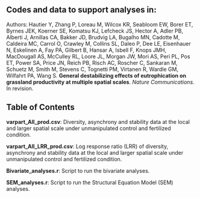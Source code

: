 ## Codes and data to support analyses in:
Authors: Hautier Y, Zhang P, Loreau M, Wilcox KR, Seabloom EW, Borer ET, Byrnes JEK, Koerner SE, Komatsu KJ, Lefcheck JS, Hector A, Adler PB, Alberti J, Arnillas CA, Bakker JD, Brudvig LA, Bugalho MN, Cadotte M, Caldeira MC, Carrol O, Crawley M, Collins SL, Daleo P, Dee LE, Eisenhauer N, Eskelinen A, Fay PA, Gilbert B, Hansar A, Isbell F, Knops JMH, MacDougall AS, McCulley RL, Loore JL, Morgan JW, Mori AS, Peri PL, Pos ET, Power SA, Price JN, Reich PB, Risch AC, Roscher C, Sankaran M, Schuetz M, Smith M, Stevens C, Tognetti PM, Virtanen R, Wardle GM, Wilfahrt PA, Wang S. **General destabilizing effects of eutrophication on grassland productivity at multiple spatial scales**. _Nature Communications._ In revision.

## Table of Contents  

**varpart_All_prod.csv**: Diversity, asynchrony and stability data at the local and larger spatial scale under unmanipulated control and fertilized condition.

**varpart_All_LRR_prod.csv**: Log response ratio (LRR) of diversity, asynchrony and stability data at the local and larger spatial scale under unmanipulated control and fertilized condition.

**Bivariate_analyses.r**: Script to run the bivariate analyses.

**SEM_analyses.r**: Script to run the Structural Equation Model (SEM) analyses.
